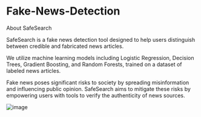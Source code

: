 # Fake-News-Detection

About SafeSearch

SafeSearch is a fake news detection tool designed to help users distinguish between credible and fabricated news articles.

We utilize machine learning models including Logistic Regression, Decision Trees, Gradient Boosting, and Random Forests, trained on a dataset of labeled news articles.

Fake news poses significant risks to society by spreading misinformation and influencing public opinion. SafeSearch aims to mitigate these risks by empowering users with tools to verify the authenticity of news sources.


![image](https://github.com/HariKumar-01/Fake-News-Detection/assets/145738653/f530a786-4f8e-47e3-8365-b07d1a85bc71)

